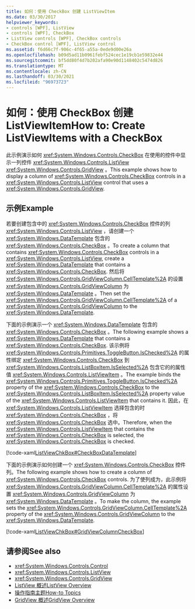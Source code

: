 ```yaml
---
title: 如何：使用 CheckBox 创建 ListViewItem
ms.date: 03/30/2017
helpviewer_keywords:
- controls [WPF], ListView
- controls [WPF], CheckBox
- ListView controls [WPF], CheckBox controls
- CheckBox control [WPF], ListView control
ms.assetid: f6d66c7f-906c-4f65-a55a-0ede9d00e26a
ms.openlocfilehash: b09d5ad11b0961febf524cec1e19cb1e59832e44
ms.sourcegitcommit: bf5dd80f4d7b202afa90e90d1148402c5474d826
ms.translationtype: MT
ms.contentlocale: zh-CN
ms.lasthandoff: 03/30/2021
ms.locfileid: "96973723"
---
```

# <a name="how-to-create-listviewitems-with-a-checkbox"></a><span data-ttu-id="58473-102">如何：使用 CheckBox 创建 ListViewItem</span><span class="sxs-lookup"><span data-stu-id="58473-102">How to: Create ListViewItems with a CheckBox</span></span>
<span data-ttu-id="58473-103">此示例演示如何 <xref:System.Windows.Controls.CheckBox> 在使用的控件中显示一列控件 <xref:System.Windows.Controls.ListView> <xref:System.Windows.Controls.GridView> 。</span><span class="sxs-lookup"><span data-stu-id="58473-103">This example shows how to display a column of <xref:System.Windows.Controls.CheckBox> controls in a <xref:System.Windows.Controls.ListView> control that uses a <xref:System.Windows.Controls.GridView>.</span></span>  
  
## <a name="example"></a><span data-ttu-id="58473-104">示例</span><span class="sxs-lookup"><span data-stu-id="58473-104">Example</span></span>  
 <span data-ttu-id="58473-105">若要创建包含中的 <xref:System.Windows.Controls.CheckBox> 控件的列 <xref:System.Windows.Controls.ListView> ，请创建一个 <xref:System.Windows.DataTemplate> 包含的 <xref:System.Windows.Controls.CheckBox> 。</span><span class="sxs-lookup"><span data-stu-id="58473-105">To create a column that contains <xref:System.Windows.Controls.CheckBox> controls in a <xref:System.Windows.Controls.ListView>, create a <xref:System.Windows.DataTemplate> that contains a <xref:System.Windows.Controls.CheckBox>.</span></span> <span data-ttu-id="58473-106">然后将 <xref:System.Windows.Controls.GridViewColumn.CellTemplate%2A> 的设置 <xref:System.Windows.Controls.GridViewColumn> 为 <xref:System.Windows.DataTemplate> 。</span><span class="sxs-lookup"><span data-stu-id="58473-106">Then set the <xref:System.Windows.Controls.GridViewColumn.CellTemplate%2A> of a <xref:System.Windows.Controls.GridViewColumn> to the <xref:System.Windows.DataTemplate>.</span></span>  
  
 <span data-ttu-id="58473-107">下面的示例演示一个 <xref:System.Windows.DataTemplate> 包含的 <xref:System.Windows.Controls.CheckBox> 。</span><span class="sxs-lookup"><span data-stu-id="58473-107">The following example shows a <xref:System.Windows.DataTemplate> that contains a <xref:System.Windows.Controls.CheckBox>.</span></span> <span data-ttu-id="58473-108">该示例将 <xref:System.Windows.Controls.Primitives.ToggleButton.IsChecked%2A> 的属性绑定 <xref:System.Windows.Controls.CheckBox> 到 <xref:System.Windows.Controls.ListBoxItem.IsSelected%2A> 包含它的的属性值 <xref:System.Windows.Controls.ListViewItem> 。</span><span class="sxs-lookup"><span data-stu-id="58473-108">The example binds the <xref:System.Windows.Controls.Primitives.ToggleButton.IsChecked%2A> property of the <xref:System.Windows.Controls.CheckBox> to the <xref:System.Windows.Controls.ListBoxItem.IsSelected%2A> property value of the <xref:System.Windows.Controls.ListViewItem> that contains it.</span></span> <span data-ttu-id="58473-109">因此，在 <xref:System.Windows.Controls.ListViewItem> 选择包含的时 <xref:System.Windows.Controls.CheckBox> ，将 <xref:System.Windows.Controls.CheckBox> 选中。</span><span class="sxs-lookup"><span data-stu-id="58473-109">Therefore, when the <xref:System.Windows.Controls.ListViewItem> that contains the <xref:System.Windows.Controls.CheckBox> is selected, the <xref:System.Windows.Controls.CheckBox> is checked.</span></span>  
  
 [!code-xaml[ListViewChkBox#CheckBoxDataTemplate](~/samples/snippets/csharp/VS_Snippets_Wpf/ListViewChkBox/CS/window1.xaml#checkboxdatatemplate)]  
  
 <span data-ttu-id="58473-110">下面的示例演示如何创建一个 <xref:System.Windows.Controls.CheckBox> 控件列。</span><span class="sxs-lookup"><span data-stu-id="58473-110">The following example shows how to create a column of <xref:System.Windows.Controls.CheckBox> controls.</span></span> <span data-ttu-id="58473-111">为了使列成为，此示例将 <xref:System.Windows.Controls.GridViewColumn.CellTemplate%2A> 的属性设置 <xref:System.Windows.Controls.GridViewColumn> 为 <xref:System.Windows.DataTemplate> 。</span><span class="sxs-lookup"><span data-stu-id="58473-111">To make the column, the example sets the <xref:System.Windows.Controls.GridViewColumn.CellTemplate%2A> property of the <xref:System.Windows.Controls.GridViewColumn> to the <xref:System.Windows.DataTemplate>.</span></span>  
  
 [!code-xaml[ListViewChkBox#GridViewColumnCheckBox](~/samples/snippets/csharp/VS_Snippets_Wpf/ListViewChkBox/CS/window1.xaml#gridviewcolumncheckbox)]  
  
## <a name="see-also"></a><span data-ttu-id="58473-112">请参阅</span><span class="sxs-lookup"><span data-stu-id="58473-112">See also</span></span>

- <xref:System.Windows.Controls.Control>
- <xref:System.Windows.Controls.ListView>
- <xref:System.Windows.Controls.GridView>
- [<span data-ttu-id="58473-113">ListView 概述</span><span class="sxs-lookup"><span data-stu-id="58473-113">ListView Overview</span></span>](listview-overview.md)
- [<span data-ttu-id="58473-114">操作指南主题</span><span class="sxs-lookup"><span data-stu-id="58473-114">How-to Topics</span></span>](listview-how-to-topics.md)
- [<span data-ttu-id="58473-115">GridView 概述</span><span class="sxs-lookup"><span data-stu-id="58473-115">GridView Overview</span></span>](gridview-overview.md)
